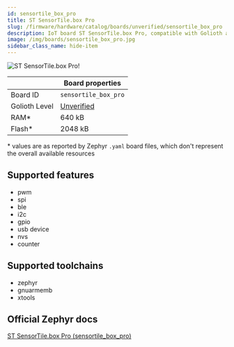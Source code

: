 ```yaml
---
id: sensortile_box_pro
title: ST SensorTile.box Pro
slug: /firmware/hardware/catalog/boards/unverified/sensortile_box_pro
description: IoT board ST SensorTile.box Pro, compatible with Golioth at unverified level.
image: /img/boards/sensortile_box_pro.jpg
sidebar_class_name: hide-item
---
```


[//]: # (This is an auto-generated file, do not edit! Changes to it will be lost upon re-generation)

![ST SensorTile.box Pro!](/img/boards/sensortile_box_pro.jpg "ST SensorTile.box Pro")

|                | Board properties     |
| -------------  | -------------------- |
| Board ID       | `sensortile_box_pro` |
| Golioth Level  | [Unverified](/firmware/hardware#unverified-boards) |
| RAM*           | 640 kB |
| Flash*         | 2048 kB |

\* values are as reported by Zephyr `.yaml` board files, which don't represent the overall available resources



## Supported features

* pwm
* spi
* ble
* i2c
* gpio
* usb device
* nvs
* counter

## Supported toolchains

* zephyr
* gnuarmemb
* xtools

## Official Zephyr docs

[ST SensorTile.box Pro (sensortile_box_pro)](https://docs.zephyrproject.org/latest/boards/st/sensortile_box_pro/doc/index.html)
